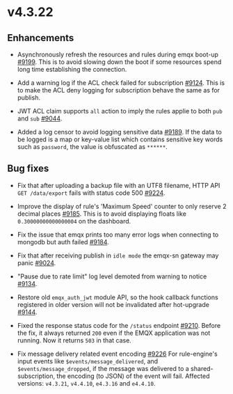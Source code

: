 # v4.3.22

## Enhancements

- Asynchronously refresh the resources and rules during emqx boot-up [#9199](https://github.com/emqx/emqx/pull/9199).
  This is to avoid slowing down the boot if some resources spend long time establishing the connection.

- Add a warning log if the ACL check failed for subscription [#9124](https://github.com/emqx/emqx/pull/9124).
  This is to make the ACL deny logging for subscription behave the same as for publish.

- JWT ACL claim supports `all` action to imply the rules applie to both `pub` and `sub` [#9044](https://github.com/emqx/emqx/pull/9044).

- Added a log censor to avoid logging sensitive data [#9189](https://github.com/emqx/emqx/pull/9189).
  If the data to be logged is a map or key-value list which contains sensitive key words such as `password`, the value is obfuscated as `******`.

## Bug fixes

- Fix that after uploading a backup file with an UTF8 filename, HTTP API `GET /data/export` fails with status code 500 [#9224](https://github.com/emqx/emqx/pull/9224).

- Improve the display of rule's 'Maximum Speed' counter to only reserve 2 decimal places [#9185](https://github.com/emqx/emqx/pull/9185).
  This is to avoid displaying floats like `0.30000000000000004` on the dashboard.

- Fix the issue that emqx prints too many error logs when connecting to mongodb but auth failed [#9184](https://github.com/emqx/emqx/pull/9184).

- Fix that after receiving publish in `idle mode` the emqx-sn gateway may panic [#9024](https://github.com/emqx/emqx/pull/9024).

- "Pause due to rate limit" log level demoted from warning to notice [#9134](https://github.com/emqx/emqx/pull/9134).

- Restore old `emqx_auth_jwt` module API, so the hook callback functions registered in older version will not be invalidated after hot-upgrade [#9144](https://github.com/emqx/emqx/pull/9144).

- Fixed the response status code for the `/status` endpoint [#9210](https://github.com/emqx/emqx/pull/9210).
  Before the fix, it always returned `200` even if the EMQX application was not running.  Now it returns `503` in that case.

- Fix message delivery related event encoding [#9226](https://github.com/emqx/emqx/pull/9226)
  For rule-engine's input events like `$events/message_delivered`, and `$events/message_dropped`,
  if the message was delivered to a shared-subscription, the encoding (to JSON) of the event will fail.
  Affected versions: `v4.3.21`, `v4.4.10`, `e4.3.16` and `e4.4.10`.
